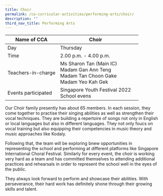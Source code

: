 ```yaml
---
title: Choir
permalink: /co-curricular-activities/performing-arts/choir/
description: ""
third_nav_title: Performing Arts
---
```

|Name of CCA|Choir|  |
| -------- | ------- | --------------- |
|Day | Thursday | 
| Time |2.00 p.m. - 4.00 p.m. 
|Teachers-in-charge |Ms Sharon Tan (Main IC)<br>Madam Gan Ann Teng<br/> Madam Tan Choon Gake <br/>Madam Yeo Kah Gek
|Events participated    |Singapore Youth Festival 2022<br/>School evens

<p style="box-sizing: inherit; font-size: 1em;">Our Choir family presently has about 65 members. In each session, they come together to practise their singing abilities as well as strengthen their vocal techniques. They are building a repertoire of songs not only in English or local languages but also in different languages. They not only foucs on vocal training but also equipping their competencies in music theory and music approaches like Kodaly.</p><p style="box-sizing: inherit; font-size: 1em;">Following that, the team will be exploring bnew opportunities in representing the school and performing at different platforms like Singapore International Choral Festival. Similarly for every event, the choir is working very hard as a team and has committed themselves to attending additional practices and rehearsals in order to represent the school well in the eyes of the public.</p><p style="box-sizing: inherit; font-size: 1em;"><span style="box-sizing: inherit; font-family: inherit; font-size: inherit;">They always look forward to perform and showcase their abilities. With perseverance, their hard work has definitely shone through their growing skills and talent.</span></p>